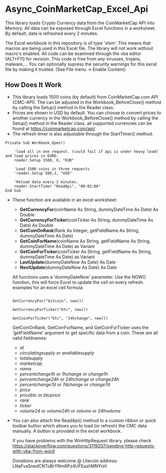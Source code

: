# Async_CoinMarketCap_Excel_Api
This library loads Crypto Currency data from the CoinMarketCap API into Memory. All data can be exposed through Excel functions in a worksheet.
By default, data is refreshed every 2 minutes. 

The Excel workbook in this repository is of type 'xlsm'. This means that macros are being used in this Excel file. The library will not work without macro's enabled. 
All code can be examined through the vba editor (ALT+F11) for revision. This code is free from any virusses, trojans, malware,...
You can optionally supress the security warnings for this excel file by making it trusted. (See File menu -> Enable Content)

## How Does It Work

-  This library loads 1500 coins (by default) from CoinMarketCap.com API (CMC-API). The can be adjusted in the Workbook_BeforeClose() method by calling the Setup() method in the Reader class.
-  Prices are shown in USD by default. You can choose to convert prices to another currency in the Workbook_BeforeClose() method by calling the Setup() method in the Reader class.
all supported currencies can be found at https://coinmarketcap.com/api/
- The refresh timer is also adjustable through the StartTimer() method.

```vba
Private Sub Workbook_Open()
    
    'load all in one request. (could fail if api is under heavy load) and load prices in EURO.
    reader.Setup 1500, 0, "EUR"
    
    'Load 1500 coins in three requests
    'reader.Setup 500,3, "USD"
    
    'Reload data every 2 minutes.
    reader.StartTimer "ReadApi", "00:02:00"
End Sub
```

- These function are available in an excel worksheet:
  - **GetCurrencyFor**(coinName As String, dummyDateTime As Date) As Double
  - **GetCurrencyForTicker**(coinTicker As String, dummyDateTime As Date) As Double
  - **GetCoinOnRank**(Rank As Integer, getFieldName As String, dummyDateTime As Date)
  - **GetCoinForName**(coinName As String, getFieldName As String, dummyDateTime As Date) as Variant
  - **GetCoinForTicker**(coinTicker As String, getFieldName As String, dummyDateTime As Date) as Variant
  - **LastUpdate**(dummyDateNow As Date) As Date
  - **NextUpdate**(dummyDateNow As Date) As Date
  
  All functions uses  a 'dummyDateNow' parameter. Use the NOW() function, this will force Excel to update the cell on every refresh.
  examples for an excel cell formula:
  ```vba
  
  GetCurrencyFor("bitcoin", now())
  
  GetCurrencyForTicker("btc", now())
  
  GetCoinForTicker("btc", "24hchange", now())
  
  ```
  GetCoinOnRank, GetCoinForName, and GetCoinForTicker uses the 'getFieldName' argument to get specific data from a coin.
  These are all valid fieldnames:
  
  - *id*
  - *circulatingsupply* or *availablesupply*
  - *totalsupply*
  - *marketcap*
  - *name*
  - *percentchange1h* or *1hchange* or *change1h*
  - *percentchange24h* or *24hchange* or *change24h*
  - *percentchange7d* or *7dchange* or *change7d*
  - *price*
  - *pricebtc* or *btcprice*
  - *rank*
  - *ticker*
  - *volume24* or *volume24h* or *volume* or *24hvolume*
  
- You can also attach the ReadApi() method to a custom ribbon or quick toolbar button which allows you to load (or refresh) the CMC data manually. 
  A button is provided in the excel workbook.
  
  
  If you have problems with the WinHttpRequest library. please check https://stackoverflow.com/questions/3119207/sending-http-requests-with-vba-from-word
  
  Donations are always welcome @ Litecoin address: LNaFvaSnedCNToBrYNm6Pz4UFEazhMNYnH